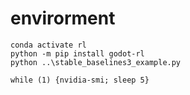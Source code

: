 # envirorment

```shell
conda activate rl
python -m pip install godot-rl
python ..\stable_baselines3_example.py

while (1) {nvidia-smi; sleep 5}
```
